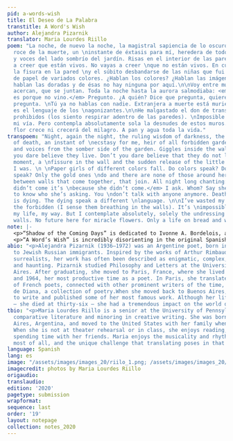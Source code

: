```yaml
---
pid: a-words-wish
title: El Deseo de La Palabra
transtitle: A Word's Wish
author: Alejandra Pizarnik
translator: Maria Lourdes Riillo
poem: "La noche, de nuevo la noche, la magistral sapiencia de lo oscuro, el cálido
  roce de la muerte, un \ninstante de éxtasis para mí, heredera de todo jardín prohibido.\n\nPasos
  y voces del lado sombrío del jardín. Risas en el interior de las paredes. No vayas
  a creer que están vivos. No vayas a creer \nque no están vivos. En cualquier momento
  la fisura en la pared \ny el súbito desbandarse de las niñas que fui.\n\nCaen niñas
  de papel de variados colores. ¿Hablan los colores? ¿Hablan las imágenes de papel?\nSolamente
  hablan las doradas y de ésas no hay ninguna por aquí.\n\nVoy entre muros que se
  acercan, que se juntan. Toda la noche hasta la aurora salmodiaba: <em>Si no \nvino
  es porque no vino.</em> Pregunto. ¿A quién? Dice que pregunta, quiere saber a quién
  pregunta. \nTú ya no hablas con nadie. Extranjera a muerte está muriéndose. Otro
  es el lenguaje de los \nagonizantes.\n\nHe malgastado el don de transfigurar a los
  prohibidos (los siento respirar adentro de las paredes). \nImposible narrar mi día,
  mi vía. Pero contempla absolutamente sola la desnudes de estos muros. \nNinguna
  flor crece ni crecerá del milagro. A pan y agua toda la vida."
transpoem: "Night, again the night, the ruling wisdom of darkness, the kindled caress
  of death, an instant of \necstasy for me, heir of all forbidden garden. \n \nFootsteps
  and voices from the somber side of the garden. Giggles inside the walls. \nDon’t
  you dare believe they live. Don’t you dare believe that they do not live. At any
  moment, a \nfissure in the wall and the sudden release of the little girls that
  I was. \n \nPaper girls of different colors fall. Do colors speak? Do paper images
  speak? Only the gold ones \ndo and there are none of those around here.\n \nI go
  between walls that come together, that join. All night long chanting: <em>If she
  didn’t come it’s \nbecause she didn’t come.</em> I ask. Whom? Say she asks, wanting
  to know who she’s asking. You \ndon’t talk with anyone anymore. Death’s stranger
  is dying. The dying speak a different \nlanguage. \n\nI’ve wasted my gift for transforming
  the forbidden (I sense them breathing in the walls). It’s \nimpossible to narrate
  my life, my way. But I contemplate absolutely, solely the undressing of \nthese
  walls. No future here for miracle flowers. Only a life on bread and water."
note: |-
  <p>“Shadow of the Coming Days” is dedicated to Ivonne A. Bordelois, an Argentine poet, essayist, and friend of Pizarnik. The two frequently exchanged correspondence. The poem reflects not a resignation, but an acceptance of the transfiguration of the body and mind, a reflection of days to come. To translate this poem, I began with a literal translation, then meditated on specific words. The word at the end of the first line, <em>alba</em>, means “sunrise” or “dawn.” I translated it as “daybreak,” however, because “daybreak” reminds me of the Spanish word <em>parto</em>, which means both “break” and “labor (birth).” I enjoyed the juxtaposition “daybreak” contributes to in “They will dress me with ashes at daybreak.” Also, instead using the literal translation of <em>muro</em>, which is “wall,” I settled on “mural.” I think that a memory of a mural is still a wall, but a wall with a vivid painting on it is potentially a haunting memory. I had trouble with the second-to-last line specifically because I wanted to preserve its stops and silences. Its literal translation is “in the respiration.” I preserved the “in,” and changed “respiration” to “steady breath.” As for the last line, “beast” is more mystical and threatening than “animal,” which I thought would mesh better with the word “dreaming” and the dreamlike quality of the poem.</p>
  <p>“A Word’s Wish” is incredibly disorienting in the original Spanish, and unlike anything I have ever read. As with “Shadow of Days to Come,” I wanted to preserve the unsettling feeling in the English translation. Pizarnik wrote many poems about the night. She often stayed up late, writing endlessly. This poem is a journey back into the night, where she contemplates who she was as a little girl and whether that girl ever even existed. The second and fourth stanzas were the most challenging for me to translate. The Spanish is not grammatically correct in the second stanza of the original poem, so it was difficult to translate while preserving the uniqueness of the original. Further, the last line of the second stanza is particularly interesting because it is not a straightforward sentence. A literal translation is “at any moment, the fissure in the wall and the sudden undoing of the girls I was.” In order to retain the broken and unclear nature of the sentence, I kept the first half of the sentence and left “girls” plural. Regarding the fourth stanza, it is not gendered in the original poem, but as I was translating, I began to use “she” and it resonated with me. It seems to me that the narrator in the fourth stanza yearns for the little girl that she once was. The little girl is long gone, but her imprint remains. She is so distant, in fact, that she even speaks a different language. Finally, I spent some time on the last sentence because it didn’t have a verb. Literally, the line translates as “to bread and water all life.” I think that at the end, the narrator accepts there will be no miracle, and that she must continue to live satisfied by the simple things, such as bread and water. It’s not defeat, but an acceptance of reality.</p>
abio: "<p>Alejandra Pizarnik (1936–1972) was an Argentine poet, born in Buenos Aires
  to Jewish Russian immigrants. Inspired by the works of Arthur Rimbaud and other
  surrealists, her work has often been described as enigmatic, complex, intimate,
  and haunting. Pizarnik studied Philosophy and Letters at the University of Buenos
  Aires. After graduating, she moved to Paris, France, where she lived between 1960
  and 1964, her most productive time as a poet. In Paris, she translated the works
  of French poets, connected with other prominent writers of the time, and wrote Arbol
  de Diana, a collection of poetry.When she moved back to Buenos Aires, she continued
  to write and published some of her most famous work. Although her life was cut short
  — she died at thirty-six — she had a tremendous impact on the world of modern poetry.</p>"
tbio: "<p>Maria Lourdes Riillo is a senior at the University of Pennsylvania studying
  comparative literature and minoring in creative writing. She was born in Buenos
  Aires, Argentina, and moved to the United States with her family when she was six.
  When she is not at theater rehearsal or in class, she enjoys reading, baking, and
  spending time with her friends. Maria enjoys the musicality and rhythm of poetry
  most of all, and the unique challenge that translating poses in that regard.</p>"
language: Spanish
lang: es
image: "/assets/images/images_20/riilo_1.png; /assets/images/images_20/riilo_2.png"
imagecredit: photos by Maria Lourdes Riillo
origaudio: 
translaudio: 
edition: '2020'
pagetype: submission
wrapformat: 
sequence: last
order: '19'
layout: notepage
collection: notes_2020
---
```

